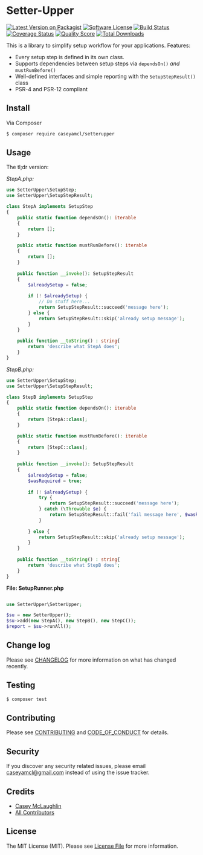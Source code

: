 # Setter-Upper

[![Latest Version on Packagist][ico-version]][link-packagist]
[![Software License][ico-license]](LICENSE.md)
[![Build Status][ico-travis]][link-travis]
[![Coverage Status][ico-scrutinizer]][link-scrutinizer]
[![Quality Score][ico-code-quality]][link-code-quality]
[![Total Downloads][ico-downloads]][link-downloads]

This is a library to simplify setup workflow for your applications.  Features:

* Every setup step is defined in its own class.
* Supports dependencies between setup steps via `dependsOn()` *and* `mustRunBefore()`
* Well-defined interfaces and simple reporting with the `SetupStepResult()` class
* PSR-4 and PSR-12 compliant

## Install

Via Composer

``` bash
$ composer require caseyamcl/setterupper
```

## Usage

The tl;dr version:

*StepA.php:*

``` php
use SetterUpper\SetupStep;
use SetterUpper\SetupStepResult;

class StepA implements SetupStep
{
    public static function dependsOn(): iterable
    {
        return [];
    }

    public static function mustRunBefore(): iterable
    {
        return [];
    }
    
    public function __invoke(): SetupStepResult
    {
        $alreadySetup = false;
        
        if (! $alreadySetup) {
            // Do stuff here...
            return SetupStepResult::succeed('message here');                
        } else {
            return SetupStepResult::skip('already setup message');
        }
    }
    
    public function __toString() : string{
        return 'describe what StepA does';
    }
}
```

*StepB.php:*

```php
use SetterUpper\SetupStep;
use SetterUpper\SetupStepResult;

class StepB implements SetupStep
{
    public static function dependsOn(): iterable
    {
        return [StepA::class];
    }

    public static function mustRunBefore(): iterable
    {
        return [StepC::class];
    }
    
    public function __invoke(): SetupStepResult
    {
        $alreadySetup = false;
        $wasRequired = true;
                
        if (! $alreadySetup) {
            try {
                return SetupStepResult::succeed('message here');    
            } catch (\Throwable $e) {
                return SetupStepResult::fail('fail message here', $wasRequired);
            }
                            
        } else {
            return SetupStepResult::skip('already setup message');
        }
    }
    
    public function __toString() : string{
        return 'describe what StepB does';
    }
}
```

**File: SetupRunner.php**

```php

use SetterUpper\SetterUpper;

$su = new SetterUpper();
$su->add(new StepA(), new StepB(), new StepC());
$report = $su->runAll();

```

## Change log

Please see [CHANGELOG](CHANGELOG.md) for more information on what has changed recently.

## Testing

``` bash
$ composer test
```

## Contributing

Please see [CONTRIBUTING](CONTRIBUTING.md) and [CODE_OF_CONDUCT](CODE_OF_CONDUCT.md) for details.

## Security

If you discover any security related issues, please email caseyamcl@gmail.com instead of using the issue tracker.

## Credits

- [Casey McLaughlin][link-author]
- [All Contributors][link-contributors]

## License

The MIT License (MIT). Please see [License File](LICENSE.md) for more information.

[ico-version]: https://img.shields.io/packagist/v/caseyamcl/setterupper.svg?style=flat-square
[ico-license]: https://img.shields.io/badge/license-MIT-brightgreen.svg?style=flat-square
[ico-travis]: https://img.shields.io/travis/caseyamcl/setterupper/master.svg?style=flat-square
[ico-scrutinizer]: https://img.shields.io/scrutinizer/coverage/g/caseyamcl/setterupper.svg?style=flat-square
[ico-code-quality]: https://img.shields.io/scrutinizer/g/caseyamcl/setterupper.svg?style=flat-square
[ico-downloads]: https://img.shields.io/packagist/dt/caseyamcl/setterupper.svg?style=flat-square

[link-packagist]: https://packagist.org/packages/caseyamcl/setterupper
[link-travis]: https://travis-ci.org/caseyamcl/setterupper
[link-scrutinizer]: https://scrutinizer-ci.com/g/caseyamcl/setterupper/code-structure
[link-code-quality]: https://scrutinizer-ci.com/g/caseyamcl/setterupper
[link-downloads]: https://packagist.org/packages/caseyamcl/setterupper
[link-author]: https://github.com/caseyamcl
[link-contributors]: ../../contributors
<!-- @IGNORE PREVIOUS: link -->
